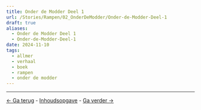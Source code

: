 ```yaml
---
title: Onder de Modder Deel 1
url: /Stories/Rampen/02_OnderDeModder/Onder-de-Modder-Deel-1
draft: true
aliases:
  - Onder de Modder Deel 1
  - Onder-de-Modder-Deel-1
date: 2024-11-10
tags:
  - allmer
  - verhaal
  - boek
  - rampen
  - onder de modder
---
```



<hr>

[<- Ga terug](het-begin-deel-12) - [Inhoudsopgave](inhoudsopgave-rampen) - [Ga verder ->](/stories/rampen/02_onderdemodder/onder-de-modder-deel-2)